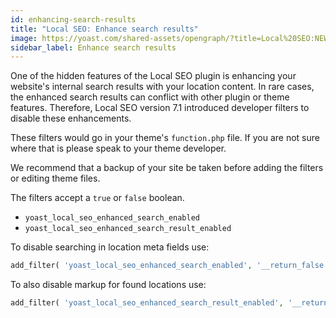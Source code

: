 ```yaml
---
id: enhancing-search-results
title: "Local SEO: Enhance search results"
image: https://yoast.com/shared-assets/opengraph/?title=Local%20SEO:NEWLINEEnhance%20search%20results
sidebar_label: Enhance search results
---
```

One of the hidden features of the Local SEO plugin is enhancing your website's internal search results with your location content. In rare cases, the enhanced search results can conflict with other plugin or theme features. Therefore, Local SEO version 7.1 introduced developer filters to disable these enhancements.

These filters would go in your theme's `function.php` file. If you are not sure where that is please speak to your theme developer.

We recommend that a backup of your site be taken before adding the filters or editing theme files.

The filters accept a `true` or `false` boolean.

* `yoast_local_seo_enhanced_search_enabled`
* `yoast_local_seo_enhanced_search_result_enabled`

To disable searching in location meta fields use:

```php
add_filter( 'yoast_local_seo_enhanced_search_enabled', '__return_false' );
```

To also disable markup for found locations use:

```php
add_filter( 'yoast_local_seo_enhanced_search_result_enabled', '__return_false' );
```
